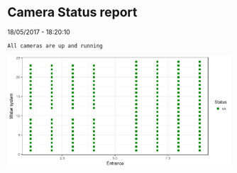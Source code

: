 Camera Status report
================
18/05/2017 - 18:20:10

    All cameras are up and running

![](camreport_files/figure-markdown_github/unnamed-chunk-2-1.png)
